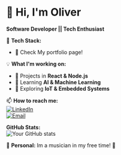 # 👋 Hi, I'm Oliver  

**Software Developer || Tech Enthusiast**  

🔧 **Tech Stack:**  
  - 🔭 Check My portfolio page!

💡 **What I'm working on:**  
- 🔭 Projects in **React & Node.js**  
- 🤖 Learning **AI & Machine Learning**  
- 🚀 Exploring **IoT & Embedded Systems**  

📫 **How to reach me:**  
[![LinkedIn](https://img.shields.io/badge/-LinkedIn-0077B5?logo=linkedin&logoColor=white&style=flat-square)](www.linkedin.com/in/oliver-sørensen-868635339)  
[![Email](https://img.shields.io/badge/-Email-D14836?logo=gmail&logoColor=white&style=flat-square)](mailto:olsoe21@student.sdu.dk)  

**GitHub Stats:**  
![Your GitHub stats](https://github-readme-stats.vercel.app/api?username=Olsedyr&show_icons=true&theme=radical)

🎵 **Personal:** Im a musician in my free time! 🎸
